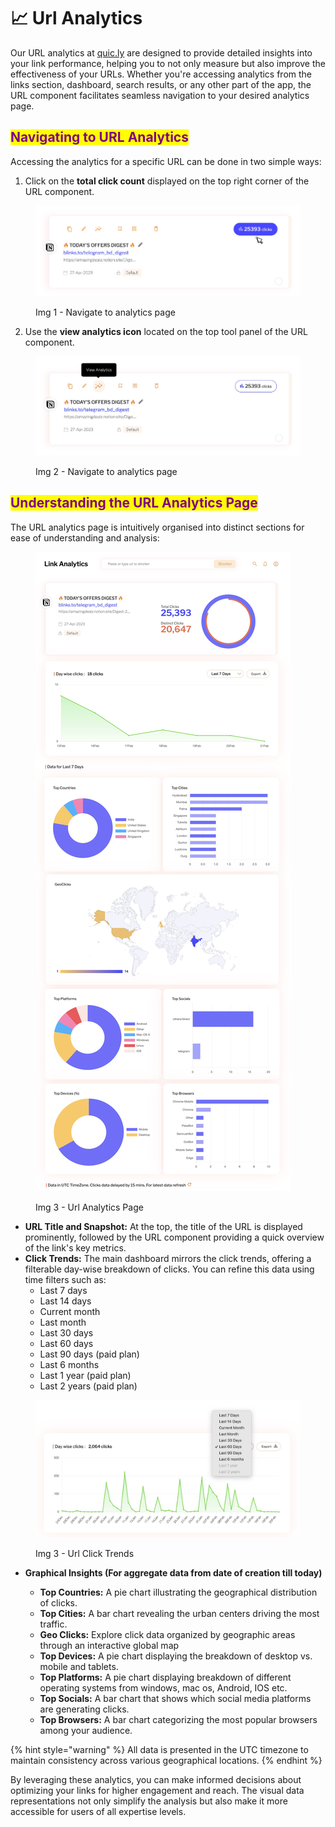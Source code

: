 # 📈 Url Analytics

Our URL analytics at [quic.ly](http://quic.ly/) are designed to provide detailed insights into your link performance, helping you to not only measure but also improve the effectiveness of your URLs. Whether you're accessing analytics from the links section, dashboard, search results, or any other part of the app, the URL component facilitates seamless navigation to your desired analytics page.

## <mark style="color:purple;">Navigating to URL Analytics</mark>

Accessing the analytics for a specific URL can be done in two simple ways:

1. Click on the **total click count** displayed on the top right corner of the URL component.

<figure><img src="../.gitbook/assets/url comp - analytics (1).jpg" alt=""><figcaption><p>Img 1 - Navigate to analytics page </p></figcaption></figure>

2. Use the **view analytics icon** located on the top tool panel of the URL component.

<figure><img src="../.gitbook/assets/url comp - view analytics (1).jpg" alt=""><figcaption><p>Img 2 - Navigate to analytics page </p></figcaption></figure>

## <mark style="color:purple;">Understanding the URL Analytics Page</mark>

The URL analytics page is intuitively organised into distinct sections for ease of understanding and analysis:

<figure><img src="../.gitbook/assets/Url analytics (1).jpg" alt=""><figcaption><p>Img 3 - Url Analytics Page</p></figcaption></figure>

* **URL Title and Snapshot:** At the top, the title of the URL is displayed prominently, followed by the URL component providing a quick overview of the link's key metrics.
* **Click Trends:** The main dashboard mirrors the click trends, offering a filterable day-wise breakdown of clicks. You can refine this data using time filters such as:
  * Last 7 days
  * Last 14 days
  * Current month
  * Last month
  * Last 30 days
  * Last 60 days&#x20;
  * Last 90 days (paid plan)
  * Last 6 months
  * Last 1 year (paid plan)
  * Last 2 years (paid plan)

<figure><img src="../.gitbook/assets/url analytics timeframes.jpg" alt=""><figcaption><p>Img 3 - Url Click Trends</p></figcaption></figure>

*   **Graphical Insights (For aggregate data from date of creation till today)**

    * **Top Countries:** A pie chart illustrating the geographical distribution of clicks.
    * **Top Cities:** A bar chart revealing the urban centers driving the most traffic.
    * **Geo Clicks:** Explore click data organized by geographic areas through an interactive global map
    * **Top Devices:** A pie chart displaying the breakdown of desktop vs. mobile and tablets.
    * **Top Platforms:** A pie chart displaying  breakdown of different operating systems from windows, mac os, Android, IOS etc.
    * **Top Socials:** A bar chart that shows which social media platforms are generating clicks.
    * **Top Browsers:** A bar chart categorizing the most popular browsers among your audience.



{% hint style="warning" %}
All data is presented in the UTC timezone to maintain consistency across various geographical locations.
{% endhint %}

By leveraging these analytics, you can make informed decisions about optimizing your links for higher engagement and reach. The visual data representations not only simplify the analysis but also make it more accessible for users of all expertise levels.
